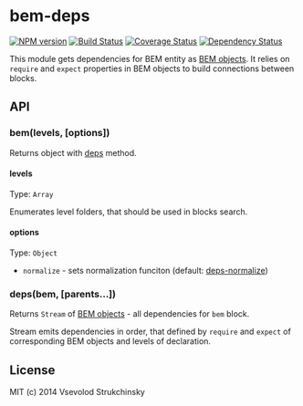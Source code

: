 # bem-deps

[![NPM version][npm-image]][npm-url] [![Build Status][travis-image]][travis-url] [![Coverage Status][coveralls-image]][coveralls-url] [![Dependency Status][depstat-image]][depstat-url]

This module gets dependencies for BEM entity as [BEM objects](https://github.com/floatdrop/gulp-bem#bem-object). It relies on `require` and `expect` properties in BEM objects to build connections between blocks.

## API

### bem(levels, [options])

Returns object with [deps](#deps) method.

#### levels
Type: `Array`

Enumerates level folders, that should be used in blocks search.

#### options
Type: `Object`

 * `normalize` - sets normalization funciton (default: [deps-normalize](https://github.com/floatdrop/deps-normalize))

### deps(bem, [parents...])
Returns `Stream` of [BEM objects](https://github.com/floatdrop/gulp-bem#bem-object) - all dependencies for `bem` block.

Stream emits dependencies in order, that defined by `require` and `expect` of corresponding BEM objects and levels of declaration.

## License

MIT (c) 2014 Vsevolod Strukchinsky

[npm-url]: https://npmjs.org/package/bem-deps
[npm-image]: http://img.shields.io/npm/v/bem-deps.svg?style=flat

[travis-url]: http://travis-ci.org/floatdrop/bem-deps
[travis-image]: http://img.shields.io/travis/floatdrop/bem-deps.svg?branch=master&style=flat

[depstat-url]: https://david-dm.org/floatdrop/bem-deps
[depstat-image]: http://img.shields.io/david/floatdrop/bem-deps.svg?style=flat

[coveralls-url]: https://coveralls.io/r/floatdrop/bem-deps
[coveralls-image]: http://img.shields.io/coveralls/floatdrop/bem-deps.svg?style=flat

